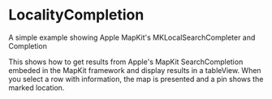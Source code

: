 # LocalityCompletion
A simple example showing Apple MapKit's MKLocalSearchCompleter and Completion

This shows how to get results from Apple's MapKit SearchCompletion embeded in the MapKit framework and display results in a tableView.
When you select a row with information, the map is presented and a pin shows the marked location.
